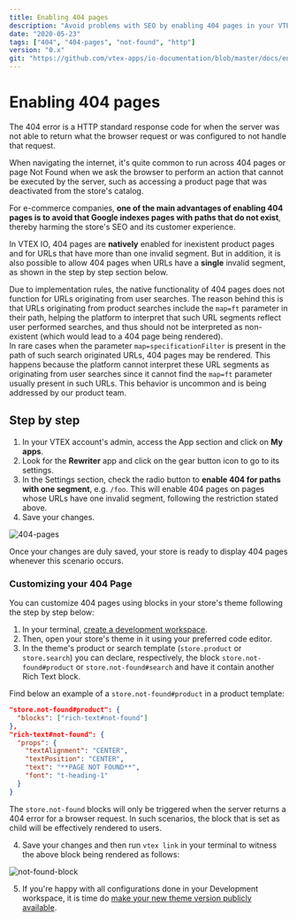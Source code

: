 ```yaml
---
title: Enabling 404 pages
description: "Avoid problems with SEO by enabling 404 pages in your VTEX IO store."
date: "2020-05-23"
tags: ["404", "404-pages", "not-found", "http"]
version: "0.x"
git: "https://github.com/vtex-apps/io-documentation/blob/master/docs/en/Recipes/store-management/enabling-404-pages.md"
---
```


# Enabling 404 pages

The 404 error is a HTTP standard response code for when the server was not able to return what the browser request or was configured to not handle that request.

When navigating the internet, it's quite common to run across 404 pages or page Not Found when we ask the browser to perform an action that cannot be executed by the server, such as accessing a product page that was deactivated from the store's catalog.

For e-commerce companies, **one of the main advantages of enabling 404 pages is to avoid that Google indexes pages with paths that do not exist**, thereby harming the store's SEO and its customer experience.

In VTEX IO, 404 pages are **natively** enabled for inexistent product pages and for URLs that have more than one invalid segment. But in addition, it is also possible to allow 404 pages when URLs have a **single** invalid segment, as shown in the step by step section below.

<div class="alert alert-info">
Due to implementation rules, the native functionality of 404 pages does not function for URLs originating from user searches. The reason behind this is that URLs originating from product searches include the <code>map=ft</code> parameter in their path, helping the platform to interpret that such URL segments reflect user performed searches, and thus should not be interpreted as non-existent (which would lead to a 404 page being rendered).
</div>

<div class="alert alert-warning">
In rare cases when the parameter <code>map=specificationFilter</code> is present in the path of such search originated URLs, 404 pages may be rendered. This happens because the platform cannot interpret these URL segments as originating from user searches since it cannot find the <code>map=ft</code> parameter usually present in such URLs. This behavior is uncommon and is being addressed by our product team.
</div>

## Step by step

1. In your VTEX account's admin, access the App section and click on **My apps**.
2. Look for the **Rewriter** app and click on the gear button icon to go to its settings.
3. In the Settings section, check the radio button to **enable 404 for paths with one segment**, e.g. `/foo`. This will enable 404 pages on pages whose URLs have one invalid segment, following the restriction stated above.
4. Save your changes.

![404-pages](https://user-images.githubusercontent.com/60782333/87157435-a0fb6600-c294-11ea-8f46-e47ac4549c6f.png)

Once your changes are duly saved, your store is ready to display 404 pages whenever this scenario occurs.

### Customizing your 404 Page

You can customize 404 pages using blocks in your store's theme following the step by step below:

1. In your terminal, [create a development workspace](https://vtex.io/docs/recipes/development/creating-a-development-workspace/).
2. Then, open your store's theme in it using your preferred code editor.
3. In the theme's product or search template (`store.product` or `store.search`) you can declare, respectively, the block `store.not-found#product` or `store.not-found#search`  and have it contain another Rich Text block. 

Find below an example of a `store.not-found#product` in a product template: 
 
```json
"store.not-found#product": {
  "blocks": ["rich-text#not-found"]
},
"rich-text#not-found": {
  "props": {
    "textAlignment": "CENTER",
    "textPosition": "CENTER",
    "text": "**PAGE NOT FOUND**",
    "font": "t-heading-1"
  }
}
```

<div class="alert alert-info">
The <code>store.not-found</code> blocks will only be triggered when the server returns a 404 error for a browser request. In such scenarios, the block that is set as child will be effectively rendered to users.
</div>

4. Save your changes and then run `vtex link` in your terminal to witness the above block being rendered as follows:  

![not-found-block](https://user-images.githubusercontent.com/52087100/76447318-4108b780-63a7-11ea-9b03-77413e0e4855.png)

5. If you're happy with all configurations done in your Development workspace, it is time do [make your new theme version publicly available](https://vtex.io/docs/recipes/store-management/making-your-theme-content-public/). 
